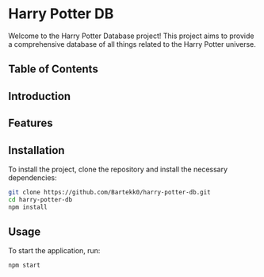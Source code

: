 # Harry Potter DB

Welcome to the Harry Potter Database project! This project aims to provide a comprehensive database of all things related to the Harry Potter universe.

## Table of Contents
<!-- 
- [Harry Potter DB](#harry-potter-db)
  - [Table of Contents](#table-of-contents)
  - [Introduction](#introduction)
  - [Features](#features)
  - [Installation](#installation)
  - [Usage](#usage) -->

## Introduction

<!-- The Harry Potter Database is a project designed to catalog and provide information on characters, spells, locations, and other elements from the Harry Potter series. -->

## Features

<!-- - Detailed information on characters
- Comprehensive list of spells
- Locations and their descriptions
- Search functionality -->

## Installation

To install the project, clone the repository and install the necessary dependencies:

```bash
git clone https://github.com/Bartekk0/harry-potter-db.git
cd harry-potter-db
npm install
```

## Usage

To start the application, run:

```bash
npm start
```

<!-- ## Contributing

We welcome contributions! Please read our [contributing guidelines](CONTRIBUTING.md) for more details.

## License

This project is licensed under the MIT License. See the [LICENSE](LICENSE) file for more information. -->
